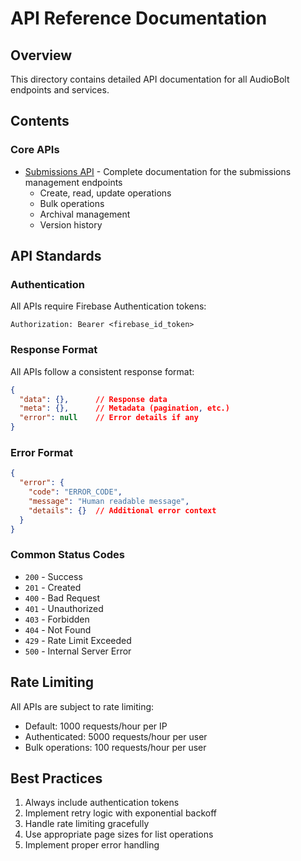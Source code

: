 # API Reference Documentation

## Overview
This directory contains detailed API documentation for all AudioBolt endpoints and services.

## Contents

### Core APIs
- [Submissions API](./submissions.md) - Complete documentation for the submissions management endpoints
  - Create, read, update operations
  - Bulk operations
  - Archival management
  - Version history

## API Standards

### Authentication
All APIs require Firebase Authentication tokens:
```http
Authorization: Bearer <firebase_id_token>
```

### Response Format
All APIs follow a consistent response format:
```json
{
  "data": {},      // Response data
  "meta": {},      // Metadata (pagination, etc.)
  "error": null    // Error details if any
}
```

### Error Format
```json
{
  "error": {
    "code": "ERROR_CODE",
    "message": "Human readable message",
    "details": {}  // Additional error context
  }
}
```

### Common Status Codes
- `200` - Success
- `201` - Created
- `400` - Bad Request
- `401` - Unauthorized
- `403` - Forbidden
- `404` - Not Found
- `429` - Rate Limit Exceeded
- `500` - Internal Server Error

## Rate Limiting
All APIs are subject to rate limiting:
- Default: 1000 requests/hour per IP
- Authenticated: 5000 requests/hour per user
- Bulk operations: 100 requests/hour per user

## Best Practices
1. Always include authentication tokens
2. Implement retry logic with exponential backoff
3. Handle rate limiting gracefully
4. Use appropriate page sizes for list operations
5. Implement proper error handling
